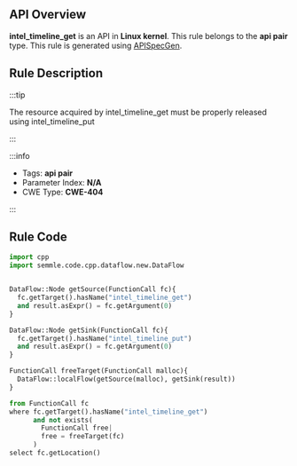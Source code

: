 ---
---


## API Overview
**intel_timeline_get** is an API in **Linux kernel**. This rule belongs to the **api pair** type. This rule is generated using [APISpecGen](../../tools/APISpecGen).
## Rule Description

:::tip

The resource acquired by intel_timeline_get must be properly released using intel_timeline_put

:::

:::info

- Tags: **api pair**
- Parameter Index: **N/A**
- CWE Type: **CWE-404**

:::

## Rule Code
```python
import cpp
import semmle.code.cpp.dataflow.new.DataFlow


DataFlow::Node getSource(FunctionCall fc){
  fc.getTarget().hasName("intel_timeline_get")
  and result.asExpr() = fc.getArgument(0)
}

DataFlow::Node getSink(FunctionCall fc){
  fc.getTarget().hasName("intel_timeline_put")
  and result.asExpr() = fc.getArgument(0)
}

FunctionCall freeTarget(FunctionCall malloc){
  DataFlow::localFlow(getSource(malloc), getSink(result))
}

from FunctionCall fc
where fc.getTarget().hasName("intel_timeline_get")
      and not exists(
        FunctionCall free| 
        free = freeTarget(fc)
      )
select fc.getLocation()

    
```